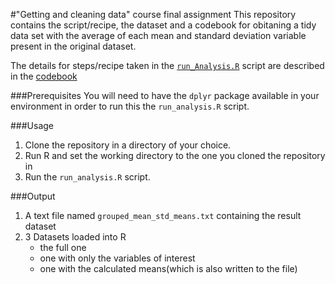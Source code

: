 #"Getting and cleaning data" course final assignment
This repository contains the script/recipe, the dataset and a codebook for obitaning a tidy data set with the average of each mean and standard deviation 
variable present in the original dataset.

The details for steps/recipe taken in the [`run_Analysis.R`](run_analysis.R) script are described in the [codebook](CodeBook.md)

###Prerequisites
 You will need to have the `dplyr` package available in your environment 
 in order to run this the `run_analysis.R` script.

###Usage
1. Clone the repository in a directory of your choice.
2. Run R and set the working directory to the one you cloned the repository in
3. Run the `run_analysis.R` script.

###Output
1. A text file named `grouped_mean_std_means.txt` containing the result dataset
2. 3 Datasets loaded into R 
    - the full one
    - one with only the variables of interest
    - one with the calculated means(which is also written to the file)
